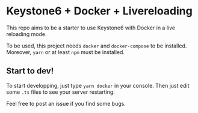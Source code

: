 # Keystone6 + Docker + Livereloading

This repo aims to be a starter to use Keystone6 with Docker in a live reloading mode. 

To be used, this project needs `docker` and `docker-compose` to be installed. Moreover, `yarn` or at least `npm` must be installed.

## Start to dev!

To start developping, just type `yarn docker` in your console. Then just edit some `.ts` files to see your server restarting.

Feel free to post an issue if you find some bugs.
